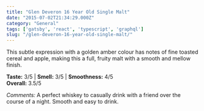 ```yaml
---
title: "Glen Deveron 16 Year Old Single Malt"
date: "2015-07-02T21:34:29.000Z"
category: "General"
tags: ['gatsby', 'react', 'typescript', 'graphql']
slug: "/glen-deveron-16-year-old-single-malt/"
---
```

This subtle expression with a golden amber colour has notes of fine toasted cereal and apple, making this a full, fruity malt with a smooth and mellow finish.
  
**Taste:** 3/5 | **Smell:** 3/5 | **Smoothness:** 4/5   
**Overall:** 3.5/5 

*Comments:* A perfect whiskey to casually drink with a friend over the course of a night. Smooth and easy to drink.  
    